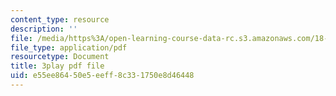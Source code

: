 ```yaml
---
content_type: resource
description: ''
file: /media/https%3A/open-learning-course-data-rc.s3.amazonaws.com/18-06sc-linear-algebra-fall-2011/e55ee86450e5eeff8c331750e8d46448_cdZnhQjJu4I.pdf
file_type: application/pdf
resourcetype: Document
title: 3play pdf file
uid: e55ee864-50e5-eeff-8c33-1750e8d46448
---
```

